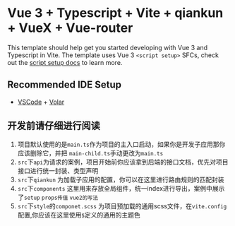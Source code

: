 <!--
 * @Author: decong.li
 * @Date: 2022/02/06 14:47:24 Sunday
 * @LastEditors: decong.li
 * @LastEditTime: 2022/03/03 16:18:19 Thursday
 * @FilePath: /vue-template/README.md
-->
# Vue 3 + Typescript + Vite + qiankun + VueX + Vue-router

This template should help get you started developing with Vue 3 and Typescript in Vite. The template uses Vue 3 `<script setup>` SFCs, check out the [script setup docs](https://v3.vuejs.org/api/sfc-script-setup.html#sfc-script-setup) to learn more.

## Recommended IDE Setup

- [VSCode](https://code.visualstudio.com/) + [Volar](https://marketplace.visualstudio.com/items?itemName=johnsoncodehk.volar)

## 开发前请仔细进行阅读

1. 项目默认使用的是`main.ts`作为项目的主入口启动，如果你是开发子应用那你应该删除它，并把 `main-child.ts`手动更改为`main.ts`
2. `src`下`api`为请求的案例，项目开始前你应该拿到后端的接口文档，优先对项目接口进行统一封装、类型声明
3. `src`下`qiankun` 为加载子应用的配置，你可以在这里进行路由规则的匹配封装
4. `src`下`components` 这里用来存放全局组件，统一index进行导出，案例中展示了`setup` `props传值` `vue2的写法`
5. `src`下`style`的`componet.scss` 为项目预加载的通用scss文件，在`vite.config`配置,你应该在这里使用`$`定义的通用的主题色
